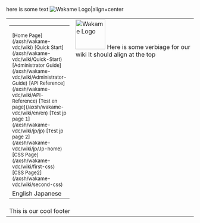 <span class="align-center">here is some text
</span>
![Wakame Logo|align=center](/axsh/wakame-vdc/wiki/images/wakame-logo.png)

<span><table border="0" cellpadding="0" width="100%" height="100%"><tr><td width="150px"><table border="0" cellpadding="0" width="100%"><tr><td width="180px">
<!-- START OF MENU-->
<font size=2>
[Home Page](/axsh/wakame-vdc/wiki)  
[Quick Start](/axsh/wakame-vdc/wiki/Quick-Start)  
[Administrator Guide](/axsh/wakame-vdc/wiki/Administrator-Guide)  
[API Reference](/axsh/wakame-vdc/wiki/API-Reference)  
[Test en page](/axsh/wakame-vdc/wiki/en/en)  
[Test jp page 1](/axsh/wakame-vdc/wiki/jp/jp)  
[Test jp page 2](/axsh/wakame-vdc/wiki/jp/Jp-home)  
[CSS Page](/axsh/wakame-vdc/wiki/first-css)  
[CSS Page2](/axsh/wakame-vdc/wiki/second-css)  
</font>
<!-- END OF MENU--> 
</td></tr><tr><td>
<!-- START OF LANGUAGES--> 
English  
Japanese
<!-- START OF LANGUAGES-->
</td></tr></table></td><td valign="top">
<!-- START OF CONTENT-->
<span class="float-right"><img src="/axsh/wakame-vdc/wiki/images/wakame-logo.png" alt="Wakame Logo" width="80" height="80" /></span>   
Here is some verbiage for our wiki  
It should align at the top  
<!-- END OF CONTENT -->
</td></tr><tr><td colspan="2">
<!-- START OF FOOTER--> 
This is our cool footer
<!-- END OF FOOTER--> 
</td></tr></table></span>